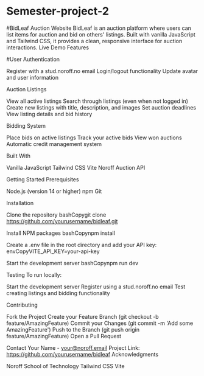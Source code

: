 # Semester-project-2

#BidLeaf Auction Website
BidLeaf is an auction platform where users can list items for auction and bid on others' listings. Built with vanilla JavaScript and Tailwind CSS, it provides a clean, responsive interface for auction interactions.
Live Demo
Features

#User Authentication

Register with a stud.noroff.no email
Login/logout functionality
Update avatar and user information


Auction Listings

View all active listings
Search through listings (even when not logged in)
Create new listings with title, description, and images
Set auction deadlines
View listing details and bid history


Bidding System

Place bids on active listings
Track your active bids
View won auctions
Automatic credit management system



Built With

Vanilla JavaScript
Tailwind CSS
Vite
Noroff Auction API

Getting Started
Prerequisites

Node.js (version 14 or higher)
npm
Git

Installation

Clone the repository
bashCopygit clone https://github.com/yourusername/bidleaf.git

Install NPM packages
bashCopynpm install

Create a .env file in the root directory and add your API key:
envCopyVITE_API_KEY=your-api-key

Start the development server
bashCopynpm run dev


Testing
To run locally:

Start the development server
Register using a stud.noroff.no email
Test creating listings and bidding functionality

Contributing

Fork the Project
Create your Feature Branch (git checkout -b feature/AmazingFeature)
Commit your Changes (git commit -m 'Add some AmazingFeature')
Push to the Branch (git push origin feature/AmazingFeature)
Open a Pull Request

Contact
Your Name - your@noroff.email
Project Link: https://github.com/yourusername/bidleaf
Acknowledgments

Noroff School of Technology
Tailwind CSS
Vite